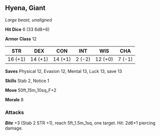 ## Hyena, Giant

*Large beast, unaligned*

**Hit Dice** 6 (33 6d8+6)

**Armor Class** 12

| STR     | DEX     | CON     | INT     | WIS     | CHA     |
|---------|---------|---------|---------|---------|---------|
| 16 (+1) | 14 (+1) | 14 (+1) |  2 (-2) | 12 (+0) |  7 (-1) |

**Saves** Physical 12, Evasion 12, Mental 13, Luck 13, save 13

**Skills** Stab 2, Notice 1

**Move** 50ft\_15m\_10sq\_F+2

**Morale** 8

### Attacks

***Bite*** +3 (Stab 2 STR +1), reach 5ft\_1.5m\_1sq, one target. Hit: 2d6+1 piercing damage.

